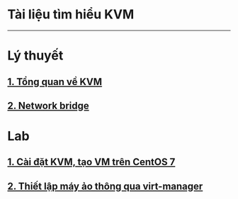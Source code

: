 # Tài liệu tìm hiểu KVM
---
# Lý thuyết
## [1. Tổng quan về KVM](docs/KVM-overview.md)
## [2. Network bridge](docs/KVM-brigde.md)

# Lab
## [1. Cài đặt KVM, tạo VM trên CentOS 7](labs/install-kvm.md)
## [2. Thiết lập máy ảo thông qua virt-manager](labs/kvm-setup-vm.md)
